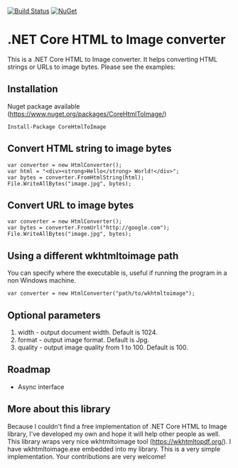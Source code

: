 [![Build Status](https://travis-ci.org/andrei-m-code/net-core-html-to-image.svg?branch=master)](https://travis-ci.org/andrei-m-code/net-core-html-to-image) [![NuGet](https://img.shields.io/nuget/v/CoreHtmlToImage.svg)](https://www.nuget.org/packages/CoreHtmlToImage/)

# .NET Core HTML to Image converter

This is a .NET Core HTML to Image converter. It helps converting HTML strings or URLs to image bytes. Please see the examples:

## Installation
Nuget package available (https://www.nuget.org/packages/CoreHtmlToImage/)
```
Install-Package CoreHtmlToImage
```

## Convert HTML string to image bytes
```
var converter = new HtmlConverter();
var html = "<div><strong>Hello</strong> World!</div>";
var bytes = converter.FromHtmlString(html);
File.WriteAllBytes("image.jpg", bytes);
```
            
## Convert URL to image bytes
```
var converter = new HtmlConverter();
var bytes = converter.FromUrl("http://google.com");
File.WriteAllBytes("image.jpg", bytes);
```
## Using a different wkhtmltoimage path
You can specify where the executable is, useful if running the program in a non Windows machine.

```
var converter = new HtmlConverter("path/to/wkhtmltoimage");
```
## Optional parameters
1. width - output document width. Default is 1024.
2. format - output image format. Default is Jpg.
3. quality - output image quality from 1 to 100. Default is 100.

## Roadmap
* Async interface

## More about this library
Because I couldn't find a free implementation of .NET Core HTML to Image library, I've developed my own and hope it will help other people as well. This library wraps very nice wkhtmltoimage tool (https://wkhtmltopdf.org/). I have wkhtmltoimage.exe embedded into my library. This is a very simple implementation. Your contributions are very welcome!

